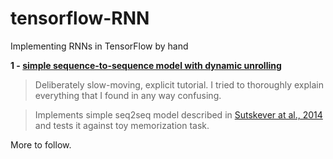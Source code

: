 # tensorflow-RNN
Implementing RNNs in TensorFlow by hand

**1 - [simple sequence-to-sequence model with dynamic unrolling](1-seq2seq.ipynb)**
> Deliberately slow-moving, explicit tutorial. I tried to thoroughly explain everything that I found in any way confusing.

> Implements simple seq2seq model described in [Sutskever at al., 2014](https://arxiv.org/abs/1409.3215) and tests it against toy memorization task.

More to follow.
